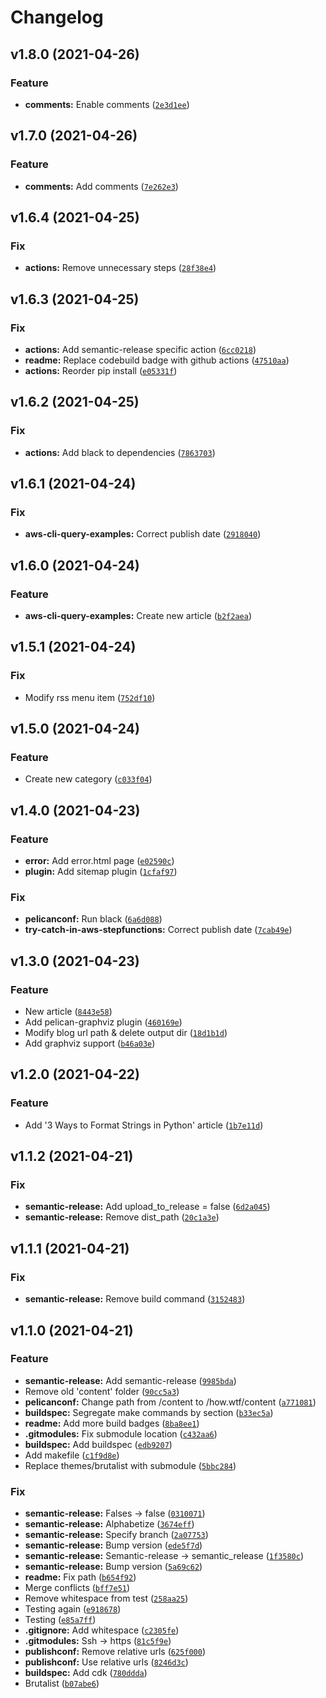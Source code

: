 # Changelog

<!--next-version-placeholder-->

## v1.8.0 (2021-04-26)
### Feature
* **comments:** Enable comments ([`2e3d1ee`](https://github.com/t-h-o/how.wtf/commit/2e3d1ee5c09410aaed95f6e2a62a5de4a9f46856))

## v1.7.0 (2021-04-26)
### Feature
* **comments:** Add comments ([`7e262e3`](https://github.com/t-h-o/how.wtf/commit/7e262e3fcd700d8b13970b8e42839df7280a76bb))

## v1.6.4 (2021-04-25)
### Fix
* **actions:** Remove unnecessary steps ([`28f38e4`](https://github.com/t-h-o/how.wtf/commit/28f38e43ac57060563a7d7c5dab7e8860bb48ea2))

## v1.6.3 (2021-04-25)
### Fix
* **actions:** Add semantic-release specific action ([`6cc0218`](https://github.com/t-h-o/how.wtf/commit/6cc0218519e010a2585f2f56d829e0147e28b6f3))
* **readme:** Replace codebuild badge with github actions ([`47510aa`](https://github.com/t-h-o/how.wtf/commit/47510aa61c5ac313406ee3454e9fb452a514e7fc))
* **actions:** Reorder pip install ([`e05331f`](https://github.com/t-h-o/how.wtf/commit/e05331f2cfae6bd3cec5973d61f45b667197305a))

## v1.6.2 (2021-04-25)
### Fix
* **actions:** Add black to dependencies ([`7863703`](https://github.com/t-h-o/how.wtf/commit/78637034c03750882df7c8fe39455bb5d0495e08))

## v1.6.1 (2021-04-24)
### Fix
* **aws-cli-query-examples:** Correct publish date ([`2918040`](https://github.com/t-h-o/how.wtf/commit/2918040e07599d86bc9b3262c3b57c2a713028c6))

## v1.6.0 (2021-04-24)
### Feature
* **aws-cli-query-examples:** Create new article ([`b2f2aea`](https://github.com/t-h-o/how.wtf/commit/b2f2aea951e8dcaad5db78fe6b7f0f59dba0970d))

## v1.5.1 (2021-04-24)
### Fix
* Modify rss menu item ([`752df10`](https://github.com/t-h-o/how.wtf/commit/752df107517a9df175174c1542f5d08b0edf89cd))

## v1.5.0 (2021-04-24)
### Feature
* Create new category ([`c033f04`](https://github.com/t-h-o/how.wtf/commit/c033f04a657fef9526f7bd163250865c7dc89d36))

## v1.4.0 (2021-04-23)
### Feature
* **error:** Add error.html page ([`e02590c`](https://github.com/t-h-o/how.wtf/commit/e02590c89adb8214491ee01542b940416bd7cec7))
* **plugin:** Add sitemap plugin ([`1cfaf97`](https://github.com/t-h-o/how.wtf/commit/1cfaf9753216937685630a115c4b6702ef381454))

### Fix
* **pelicanconf:** Run black ([`6a6d088`](https://github.com/t-h-o/how.wtf/commit/6a6d0886707826336670c299ed4c014bd9a10426))
* **try-catch-in-aws-stepfunctions:** Correct publish date ([`7cab49e`](https://github.com/t-h-o/how.wtf/commit/7cab49ea575b97d4e0a1260b21cb9baba5a006c1))

## v1.3.0 (2021-04-23)
### Feature
* New article ([`8443e58`](https://github.com/t-h-o/how.wtf/commit/8443e5838665df40aba06ba028a12d7af71bfc2b))
* Add pelican-graphviz plugin ([`460169e`](https://github.com/t-h-o/how.wtf/commit/460169eb513777c6229f5372f694df4481308312))
* Modify blog url path & delete output dir ([`18d1b1d`](https://github.com/t-h-o/how.wtf/commit/18d1b1d378be69eb1dc63a3d488b7e62cd79473d))
* Add graphviz support ([`b46a03e`](https://github.com/t-h-o/how.wtf/commit/b46a03eacc7b447fd676d062b63db337b97e2112))

## v1.2.0 (2021-04-22)
### Feature
* Add '3 Ways to Format Strings in Python' article ([`1b7e11d`](https://github.com/t-h-o/how.wtf/commit/1b7e11d7e765c877ceebfe7469ab1745d52dfc32))

## v1.1.2 (2021-04-21)
### Fix
* **semantic-release:** Add upload_to_release = false ([`6d2a045`](https://github.com/t-h-o/how.wtf/commit/6d2a04594f32c3def59f533f3cc62d1a948e5e0c))
* **semantic-release:** Remove dist_path ([`20c1a3e`](https://github.com/t-h-o/how.wtf/commit/20c1a3eaab0b180767a9c03f678be6e55bb2f62d))

## v1.1.1 (2021-04-21)
### Fix
* **semantic-release:** Remove build command ([`3152483`](https://github.com/t-h-o/how.wtf/commit/315248305ce48d0feb6a3f46a92e21fe85dff595))

## v1.1.0 (2021-04-21)
### Feature
* **semantic-release:** Add semantic-release ([`9985bda`](https://github.com/t-h-o/how.wtf/commit/9985bdae176b51d137aa7ca280cab72dc3ea1d6f))
* Remove old 'content' folder ([`90cc5a3`](https://github.com/t-h-o/how.wtf/commit/90cc5a328bb8138862fcfb7681a8969bebda8478))
* **pelicanconf:** Change path from /content to /how.wtf/content ([`a771081`](https://github.com/t-h-o/how.wtf/commit/a771081b79e10624ab2be482f008f109fec0d28c))
* **buildspec:** Segregate make commands by section ([`b33ec5a`](https://github.com/t-h-o/how.wtf/commit/b33ec5afaa18fda1c3e53a9f4508e97dd29ad0c8))
* **readme:** Add more build badges ([`8ba8ee1`](https://github.com/t-h-o/how.wtf/commit/8ba8ee1b845b2d2fddb0c8fc9339ff29cb4e5d62))
* **.gitmodules:** Fix submodule location ([`c432aa6`](https://github.com/t-h-o/how.wtf/commit/c432aa6b784a9f76b597f734fd0adf114b020413))
* **buildspec:** Add buildspec ([`edb9207`](https://github.com/t-h-o/how.wtf/commit/edb9207c70f7c61cd07a423afe922398de2b770f))
* Add makefile ([`c1f9d8e`](https://github.com/t-h-o/how.wtf/commit/c1f9d8ed05e5a3eb096c975358192d01235b7af8))
* Replace themes/brutalist with submodule ([`5bbc284`](https://github.com/t-h-o/how.wtf/commit/5bbc284a98324486eaeca687928868ac6664eb17))

### Fix
* **semantic-release:** Falses -> false ([`0310071`](https://github.com/t-h-o/how.wtf/commit/03100714c1aa095f2e30c8bbc91a5e118ee54ed8))
* **semantic-release:** Alphabetize ([`3674eff`](https://github.com/t-h-o/how.wtf/commit/3674eff0d66d51ced70e56b7e20d916a1d4b39af))
* **semantic-release:** Specify branch ([`2a07753`](https://github.com/t-h-o/how.wtf/commit/2a077532acc3cfa3e0ed8e61585ccd8c763083f7))
* **semantic-release:** Bump version ([`ede5f7d`](https://github.com/t-h-o/how.wtf/commit/ede5f7df1969f25c5b493dcb92cac649993c2244))
* **semantic-release:** Semantic-release -> semantic_release ([`1f3580c`](https://github.com/t-h-o/how.wtf/commit/1f3580c5e02660ffb477d4a894781219e69bcd87))
* **semantic-release:** Bump version ([`5a69c62`](https://github.com/t-h-o/how.wtf/commit/5a69c627143eff4e2f4934eedec79c256135e36a))
* **readme:** Fix path ([`b654f92`](https://github.com/t-h-o/how.wtf/commit/b654f92c1ad0cb33aa89b91ad8ca688a870c284e))
* Merge conflicts ([`bff7e51`](https://github.com/t-h-o/how.wtf/commit/bff7e51c632fff2ac3bc722fcbd4287616507380))
* Remove whitespace from test ([`258aa25`](https://github.com/t-h-o/how.wtf/commit/258aa25ab792d0c5660ab66e24ab73b1444b586c))
* Testing again ([`e918678`](https://github.com/t-h-o/how.wtf/commit/e91867808821871131f940dae560f60280ffad7f))
* Testing ([`e85a7ff`](https://github.com/t-h-o/how.wtf/commit/e85a7ffd3d5d27a1a22e4d49c9acd495ff9c46f4))
* **.gitignore:** Add whitespace ([`c2305fe`](https://github.com/t-h-o/how.wtf/commit/c2305fe33ff0690bb130293f974088b8cb3fde84))
* **.gitmodules:** Ssh -> https ([`81c5f9e`](https://github.com/t-h-o/how.wtf/commit/81c5f9eed67a1b3f48336beeab6d1fe04d7b2118))
* **publishconf:** Remove relative urls ([`625f000`](https://github.com/t-h-o/how.wtf/commit/625f00020ae64e98e465765703c30b6a184a26e2))
* **publishconf:** Use relative urls ([`8246d3c`](https://github.com/t-h-o/how.wtf/commit/8246d3c9b0ba0098db59e764546898db67e04440))
* **buildspec:** Add cdk ([`780ddda`](https://github.com/t-h-o/how.wtf/commit/780dddab14d4d4e7ea1a26995e25a020eb7d3f53))
* Brutalist ([`b07abe6`](https://github.com/t-h-o/how.wtf/commit/b07abe62f446cb2abff14ffb2a81287f6dce6592))
